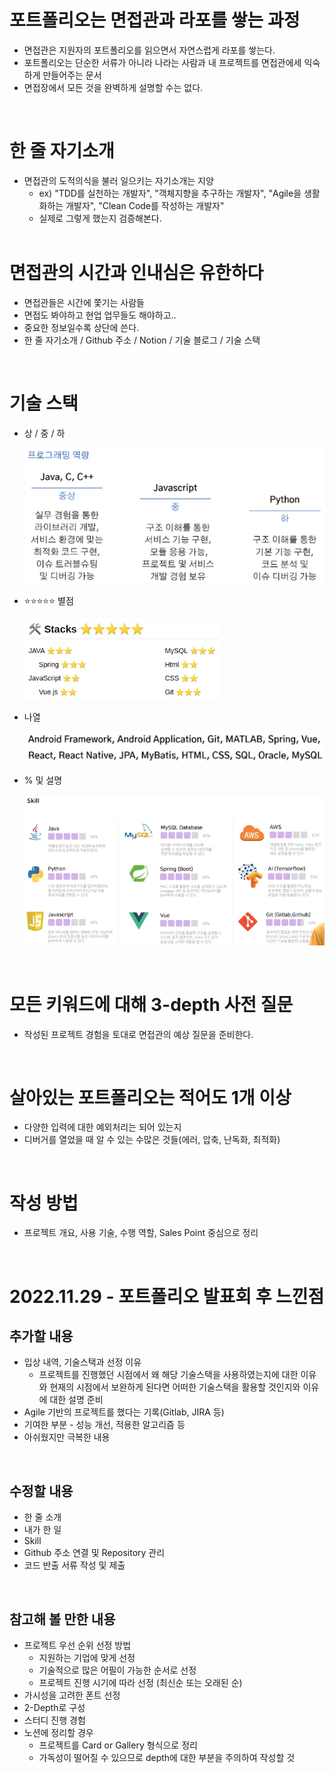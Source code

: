 # 포트폴리오는 면접관과 라포를 쌓는 과정

- 면접관은 지원자의 포트폴리오를 읽으면서 자연스럽게 라포를 쌓는다.
- 포트폴리오는 단순한 서류가 아니라 나라는 사람과 내 프로젝트를 면접관에세 익숙하게 만들어주는 문서
- 면접장에서 모든 것을 완벽하게 설명할 수는 없다.
<br/>

# 한 줄 자기소개

- 면접관의 도적의식을 불러 일으키는 자기소개는 지양
  - ex) "TDD를 실천하는 개발자", "객체지향을 추구하는 개발자", "Agile을 생활화하는 개발자", "Clean Code를 작성하는 개발자"
  - 실제로 그렇게 했는지 검증해본다.
  <br/>

# 면접관의 시간과 인내심은 유한하다

- 면접관들은 시간에 쫓기는 사람들
- 면접도 봐야하고 현업 업무들도 해야하고..
- 중요한 정보일수록 상단에 쓴다.
- 한 줄 자기소개 / Github 주소 / Notion / 기술 블로그 / 기술 스택
<br/>

# 기술 스택

- 상 / 중 / 하

  ![기술스택_상중하](images/Portfolio_Tips/TechnicalStack_High_Middle_Low.PNG)

- ⭐⭐⭐⭐⭐ 별점

  ![기술스택_별점](images/Portfolio_Tips/TechnicalStack_Star.PNG)

- 나열

  ![기술스택_나열](images/Portfolio_Tips/TechnicalStack_List.PNG)

- % 및 설명

  ![기술스택_퍼센테이지_및_설명](images/Portfolio_Tips/TechnicalStack_Total.PNG)
<br/>

# 모든 키워드에 대해 3-depth 사전 질문

- 작성된 프로젝트 경험을 토대로 면접관의 예상 질문을 준비한다.
<br/>

# 살아있는 포트폴리오는 적어도 1개 이상

- 다양한 입력에 대한 예외처리는 되어 있는지
- 디버거를 열었을 때 알 수 있는 수많은 것들(에러, 압축, 난독화, 최적화)
<br/>

# 작성 방법

- 프로젝트 개요, 사용 기술, 수행 역할, Sales Point 중심으로 정리
<br/>

# 2022.11.29 - 포트폴리오 발표회 후 느낀점

## 추가할 내용

- 입상 내역, 기술스택과 선정 이유
  - 프로젝트를 진행했던 시점에서 왜 해당 기술스택을 사용하였는지에 대한 이유와 현재의 시점에서 보완하게 된다면 어떠한 기술스택을 활용할 것인지와 이유에 대한 설명 준비
- Agile 기반의 프로젝트를 했다는 기록(Gitlab, JIRA 등)
- 기여한 부분 - 성능 개선, 적용한 알고리즘 등
- 아쉬웠지만 극복한 내용
<br/>

## 수정할 내용

- 한 줄 소개
- 내가 한 일
- Skill
- Github 주소 연결 및 Repository 관리
- 코드 반출 서류 작성 및 제출
<br/>

## 참고해 볼 만한 내용

- 프로젝트 우선 순위 선정 방법
  - 지원하는 기업에 맞게 선정
  - 기술적으로 많은 어필이 가능한 순서로 선정
  - 프로젝트 진행 시기에 따라 선정 (최신순 또는 오래된 순)
- 가시성을 고려한 폰트 선정
- 2-Depth로 구성
- 스터디 진행 경험
- 노션에 정리할 경우
  - 프로젝트를 Card or Gallery 형식으로 정리
  - 가독성이 떨어질 수 있으므로 depth에 대한 부분을 주의하여 작성할 것
